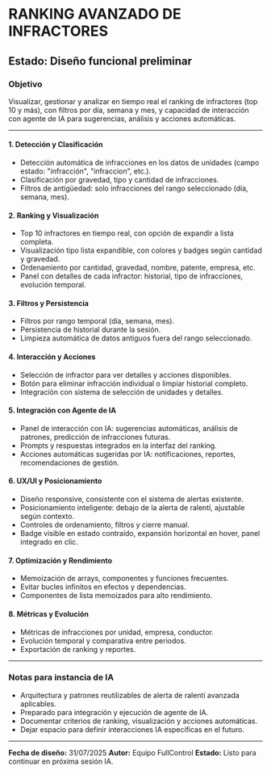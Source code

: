 # RANKING AVANZADO DE INFRACTORES

## Estado: Diseño funcional preliminar

### Objetivo

Visualizar, gestionar y analizar en tiempo real el ranking de infractores (top 10 y más), con filtros por día, semana y mes, y capacidad de interacción con agente de IA para sugerencias, análisis y acciones automáticas.

---

#### 1. Detección y Clasificación

- Detección automática de infracciones en los datos de unidades (campo estado: "infracción", "infraccion", etc.).
- Clasificación por gravedad, tipo y cantidad de infracciones.
- Filtros de antigüedad: solo infracciones del rango seleccionado (día, semana, mes).

#### 2. Ranking y Visualización

- Top 10 infractores en tiempo real, con opción de expandir a lista completa.
- Visualización tipo lista expandible, con colores y badges según cantidad y gravedad.
- Ordenamiento por cantidad, gravedad, nombre, patente, empresa, etc.
- Panel con detalles de cada infractor: historial, tipo de infracciones, evolución temporal.

#### 3. Filtros y Persistencia

- Filtros por rango temporal (día, semana, mes).
- Persistencia de historial durante la sesión.
- Limpieza automática de datos antiguos fuera del rango seleccionado.

#### 4. Interacción y Acciones

- Selección de infractor para ver detalles y acciones disponibles.
- Botón para eliminar infracción individual o limpiar historial completo.
- Integración con sistema de selección de unidades y detalles.

#### 5. Integración con Agente de IA

- Panel de interacción con IA: sugerencias automáticas, análisis de patrones, predicción de infracciones futuras.
- Prompts y respuestas integrados en la interfaz del ranking.
- Acciones automáticas sugeridas por IA: notificaciones, reportes, recomendaciones de gestión.

#### 6. UX/UI y Posicionamiento

- Diseño responsive, consistente con el sistema de alertas existente.
- Posicionamiento inteligente: debajo de la alerta de ralentí, ajustable según contexto.
- Controles de ordenamiento, filtros y cierre manual.
- Badge visible en estado contraído, expansión horizontal en hover, panel integrado en clic.

#### 7. Optimización y Rendimiento

- Memoización de arrays, componentes y funciones frecuentes.
- Evitar bucles infinitos en efectos y dependencias.
- Componentes de lista memoizados para alto rendimiento.

#### 8. Métricas y Evolución

- Métricas de infracciones por unidad, empresa, conductor.
- Evolución temporal y comparativa entre periodos.
- Exportación de ranking y reportes.

---

### Notas para instancia de IA

- Arquitectura y patrones reutilizables de alerta de ralentí avanzada aplicables.
- Preparado para integración y ejecución de agente de IA.
- Documentar criterios de ranking, visualización y acciones automáticas.
- Dejar espacio para definir interacciones IA específicas en el futuro.

---

**Fecha de diseño:** 31/07/2025
**Autor:** Equipo FullControl
**Estado:** Listo para continuar en próxima sesión IA.
